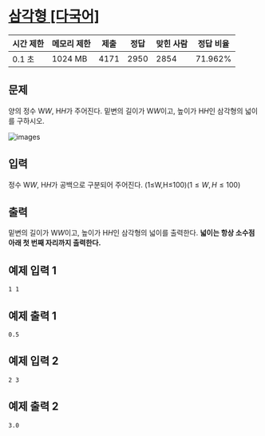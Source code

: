 

# [삼각형 [다국어]](https://www.acmicpc.net/problem/29751)

| 시간 제한 | 메모리 제한 | 제출 | 정답 | 맞힌 사람 | 정답 비율 |
| --- | --- | --- | --- | --- | --- |
| 0.1 초 | 1024 MB | 4171 | 2950 | 2854 | 71.962% |

## 문제

양의 정수 W$W$, H$H$가 주어진다. 밑변의 길이가 W$W$이고, 높이가 H$H$인 삼각형의 넓이를 구하시오.

![images](https://upload.acmicpc.net/f24ae595-16ac-45e7-9c86-60216c7bc7a9/-/preview/)

## 입력

정수 W$W$, H$H$가 공백으로 구분되어 주어진다. (1≤W,H≤100)$(1 \le W, H \le 100)$

## 출력

밑변의 길이가 W$W$이고, 높이가 H$H$인 삼각형의 넓이를 출력한다. **넓이는 항상 소수점 아래 첫 번째 자리까지 출력한다.**

## 예제 입력 1

```
1 1

```

## 예제 출력 1

```
0.5

```

## 예제 입력 2

```
2 3

```

## 예제 출력 2

```
3.0
```

